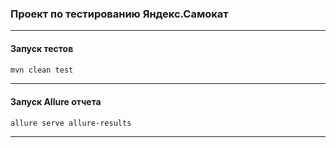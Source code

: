 ### Проект по тестированию Яндекс.Самокат

---

#### Запуск тестов
```sh
mvn clean test
```

---

#### Запуск Allure отчета
```sh
allure serve allure-results
```

---
